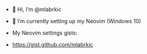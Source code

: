 - 👋 Hi, I’m @mlabrkic

- 🌱 I’m currently setting up my Neovim (Windows 10)

- My Neovim settings gists:
- https://gist.github.com/mlabrkic

